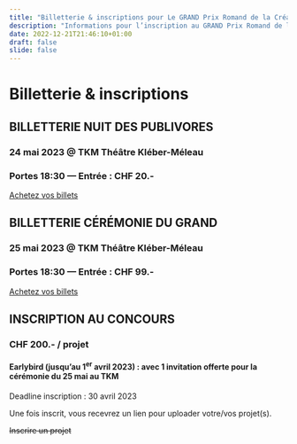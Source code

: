 ```yaml
---
title: "Billetterie & inscriptions pour Le GRAND Prix Romand de la Création"
description: "Informations pour l’inscription au GRAND Prix Romand de la Création. Award / Prix le GRAND 2023."
date: 2022-12-21T21:46:10+01:00
draft: false
slide: false
---
```


	
# Billetterie & inscriptions

## BILLETTERIE NUIT DES PUBLIVORES 

### 24 mai 2023 @ TKM Théâtre Kléber-Méleau
### Portes 18:30 — Entrée : CHF 20.-

<a href="https://widget.weezevent.com/ticket/E918662/?code=11794&locale=fr-FR&width_auto=1&color_primary=00AEEF" onclick="var w=window.open('https://widget.weezevent.com/ticket/E918662/?code=11794&locale=fr-FR&width_auto=1&color_primary=00AEEF', 'Billetterie_weezevent', 'width=650, height=600, top=100, left=100, toolbar=no, resizable=yes, scrollbars=yes, status=no'); w.focus(); return false;">Achetez vos billets</a>



## BILLETTERIE CÉRÉMONIE DU GRAND

### 25 mai 2023 @ TKM Théâtre Kléber-Méleau
### Portes 18:30 — Entrée : CHF 99.- 

<a href="https://widget.weezevent.com/ticket/E918653/?code=44020&locale=fr-FR&width_auto=1&color_primary=00AEEF" onclick="var w=window.open('https://widget.weezevent.com/ticket/E918653/?code=44020&locale=fr-FR&width_auto=1&color_primary=00AEEF', 'Billetterie_weezevent', 'width=650, height=600, top=100, left=100, toolbar=no, resizable=yes, scrollbars=yes, status=no'); w.focus(); return false;">Achetez vos billets</a>


## INSCRIPTION AU CONCOURS

### CHF 200.- / projet
#### Earlybird (jusqu’au 1<sup>er</sup> avril 2023) : avec 1 invitation offerte pour la cérémonie du 25 mai au TKM


Deadline inscription : 30 avril 2023

Une fois inscrit, vous recevrez un lien pour uploader votre/vos projet(s). 

<del>Inscrire un projet</del>

